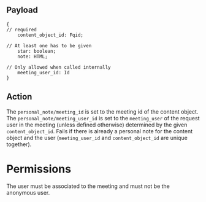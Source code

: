 ## Payload
```
{
// required
    content_object_id: Fqid;

// At least one has to be given
    star: boolean;
    note: HTML;

// Only allowed when called internally
    meeting_user_id: Id
}
```

## Action
The `personal_note/meeting_id` is set to the meeting id of the content object. The
`personal_note/meeting_user_id` is set to the `meeting_user` of the request user in the meeting (unless defined otherwise)
determined by the given `content_object_id`. Fails if there is already a personal note for the
content object and the user (`meeting_user_id` and `content_object_id` are unique together).

# Permissions
The user must be associated to the meeting and must not be the anonymous user.
